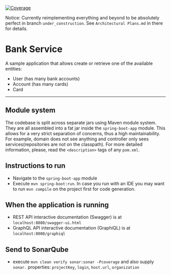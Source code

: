 [![Coverage](https://sonarcloud.io/api/project_badges/measure?project=Sam-Kruglov_bank&metric=coverage)](https://sonarcloud.io/dashboard?id=Sam-Kruglov_bank)


Notice: 
Currently reimplementing everything and beyond to be absolutely perfect in branch `under_construction`. 
See `Architectural Plans.md` in there for details.

# Bank Service

A sample application that allows create or retrieve one of the available entities:
 
 - User (has many bank accounts)
 - Account (has many cards)
 - Card
 
---

## Module system

The codebase is split across separate jars using Maven module system. 
They are all assembled into a fat jar inside the `spring-boot-app` module.
This allows for a very strict separation of concerns, thus a high maintainability.
For example, domain does not see anything and controller only sees services(repositories are not on the classpath).
For more detailed information, please, read the `<description>` tags of any `pom.xml`.

## Instructions to run

- Navigate to the `spring-boot-app` module
- Execute `mvn spring-boot:run`. 
In case you run with an IDE you may want to run `mvn compile` on the project first for code generation.

## When the application is running

- REST API interactive documentation (Swagger) is at `localhost:8080/swagger-ui.html`
- GraphQL API interactive documentation (GraphiQL) is at `localhost:8080/graphiql`

## Send to SonarQube
- execute `mvn clean verify sonar:sonar -Pcoverage` 
and also supply `sonar.` properties: `projectKey`, `login`, `host.url`, `organization`